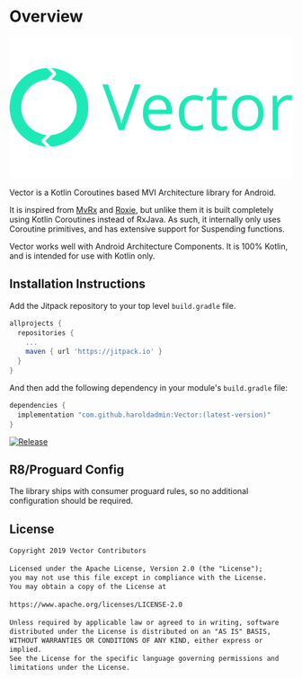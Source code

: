 # Overview

![Vector](images/logo-full-coloured.svg)

Vector is a Kotlin Coroutines based MVI Architecture library for Android.

It is inspired from [MvRx](https://www.github.com/airbnb/mvrx) and [Roxie](https://github.com/ww-tech/roxie), but unlike them it is built completely using Kotlin Coroutines instead of RxJava. As such, it internally only uses Coroutine primitives, and has extensive support for Suspending functions.

Vector works well with Android Architecture Components. It is 100% Kotlin, and is intended for use with Kotlin only.

## Installation Instructions

Add the Jitpack repository to your top level `build.gradle` file.

```groovy
allprojects {
  repositories {
    ...
    maven { url 'https://jitpack.io' }
  }
}
```

And then add the following dependency in your module's `build.gradle` file:

```groovy
dependencies {
  implementation "com.github.haroldadmin:Vector:(latest-version)"
}
```

[![Release](https://jitpack.io/v/haroldadmin/Vector.svg)](https://jitpack.io/#haroldadmin/Vector)

## R8/Proguard Config

The library ships with consumer proguard rules, so no additional configuration should be required.

## License

```
Copyright 2019 Vector Contributors

Licensed under the Apache License, Version 2.0 (the "License");
you may not use this file except in compliance with the License.
You may obtain a copy of the License at

https://www.apache.org/licenses/LICENSE-2.0

Unless required by applicable law or agreed to in writing, software
distributed under the License is distributed on an "AS IS" BASIS,
WITHOUT WARRANTIES OR CONDITIONS OF ANY KIND, either express or implied.
See the License for the specific language governing permissions and
limitations under the License.
```
